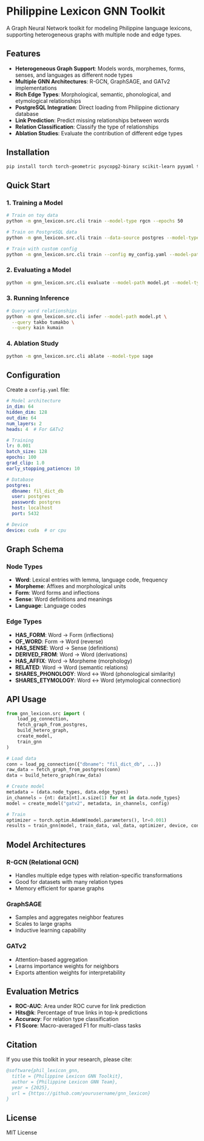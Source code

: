 # Philippine Lexicon GNN Toolkit

A Graph Neural Network toolkit for modeling Philippine language lexicons, supporting heterogeneous graphs with multiple node and edge types.

## Features

- **Heterogeneous Graph Support**: Models words, morphemes, forms, senses, and languages as different node types
- **Multiple GNN Architectures**: R-GCN, GraphSAGE, and GATv2 implementations
- **Rich Edge Types**: Morphological, semantic, phonological, and etymological relationships
- **PostgreSQL Integration**: Direct loading from Philippine dictionary database
- **Link Prediction**: Predict missing relationships between words
- **Relation Classification**: Classify the type of relationships
- **Ablation Studies**: Evaluate the contribution of different edge types

## Installation

```bash
pip install torch torch-geometric psycopg2-binary scikit-learn pyyaml tqdm
```

## Quick Start

### 1. Training a Model

```bash
# Train on toy data
python -m gnn_lexicon.src.cli train --model-type rgcn --epochs 50

# Train on PostgreSQL data
python -m gnn_lexicon.src.cli train --data-source postgres --model-type gatv2 --amp

# Train with custom config
python -m gnn_lexicon.src.cli train --config my_config.yaml --model-path my_model.pt
```

### 2. Evaluating a Model

```bash
python -m gnn_lexicon.src.cli evaluate --model-path model.pt --model-type rgcn
```

### 3. Running Inference

```bash
# Query word relationships
python -m gnn_lexicon.src.cli infer --model-path model.pt \
  --query takbo tumakbo \
  --query kain kumain
```

### 4. Ablation Study

```bash
python -m gnn_lexicon.src.cli ablate --model-type sage
```

## Configuration

Create a `config.yaml` file:

```yaml
# Model architecture
in_dim: 64
hidden_dim: 128
out_dim: 64
num_layers: 2
heads: 4  # For GATv2

# Training
lr: 0.001
batch_size: 128
epochs: 100
grad_clip: 1.0
early_stopping_patience: 10

# Database
postgres:
  dbname: fil_dict_db
  user: postgres
  password: postgres
  host: localhost
  port: 5432

# Device
device: cuda  # or cpu
```

## Graph Schema

### Node Types
- **Word**: Lexical entries with lemma, language code, frequency
- **Morpheme**: Affixes and morphological units
- **Form**: Word forms and inflections
- **Sense**: Word definitions and meanings
- **Language**: Language codes

### Edge Types
- **HAS_FORM**: Word → Form (inflections)
- **OF_WORD**: Form → Word (reverse)
- **HAS_SENSE**: Word → Sense (definitions)
- **DERIVED_FROM**: Word → Word (derivations)
- **HAS_AFFIX**: Word → Morpheme (morphology)
- **RELATED**: Word → Word (semantic relations)
- **SHARES_PHONOLOGY**: Word ↔ Word (phonological similarity)
- **SHARES_ETYMOLOGY**: Word ↔ Word (etymological connection)

## API Usage

```python
from gnn_lexicon.src import (
    load_pg_connection, 
    fetch_graph_from_postgres,
    build_hetero_graph,
    create_model,
    train_gnn
)

# Load data
conn = load_pg_connection({"dbname": "fil_dict_db", ...})
raw_data = fetch_graph_from_postgres(conn)
data = build_hetero_graph(raw_data)

# Create model
metadata = (data.node_types, data.edge_types)
in_channels = {nt: data[nt].x.size(1) for nt in data.node_types}
model = create_model("gatv2", metadata, in_channels, config)

# Train
optimizer = torch.optim.AdamW(model.parameters(), lr=0.001)
results = train_gnn(model, train_data, val_data, optimizer, device, config)
```

## Model Architectures

### R-GCN (Relational GCN)
- Handles multiple edge types with relation-specific transformations
- Good for datasets with many relation types
- Memory efficient for sparse graphs

### GraphSAGE
- Samples and aggregates neighbor features
- Scales to large graphs
- Inductive learning capability

### GATv2
- Attention-based aggregation
- Learns importance weights for neighbors
- Exports attention weights for interpretability

## Evaluation Metrics

- **ROC-AUC**: Area under ROC curve for link prediction
- **Hits@k**: Percentage of true links in top-k predictions
- **Accuracy**: For relation type classification
- **F1 Score**: Macro-averaged F1 for multi-class tasks

## Citation

If you use this toolkit in your research, please cite:

```bibtex
@software{phil_lexicon_gnn,
  title = {Philippine Lexicon GNN Toolkit},
  author = {Philippine Lexicon GNN Team},
  year = {2025},
  url = {https://github.com/yourusername/gnn_lexicon}
}
```

## License

MIT License 